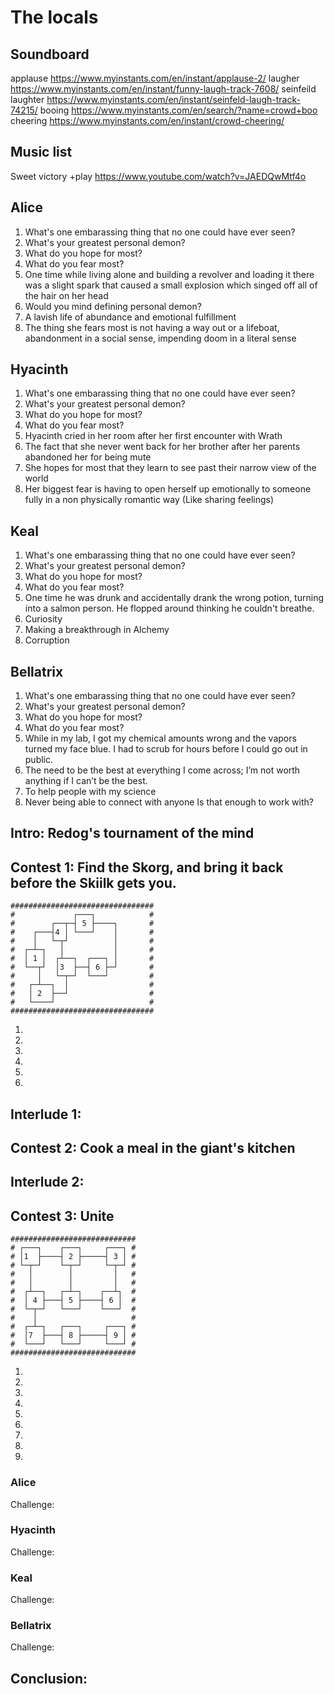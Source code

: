 # The locals

## Soundboard
applause
https://www.myinstants.com/en/instant/applause-2/
laugher
https://www.myinstants.com/en/instant/funny-laugh-track-7608/
seinfeild laughter
https://www.myinstants.com/en/instant/seinfeld-laugh-track-74215/
booing
https://www.myinstants.com/en/search/?name=crowd+boo
cheering
https://www.myinstants.com/en/instant/crowd-cheering/

## Music list
Sweet victory
+play https://www.youtube.com/watch?v=JAEDQwMtf4o

## Alice
1. What's one embarassing thing that no one could have ever seen?
2. What's your greatest personal demon?
3. What do you hope for most?
4. What do you fear most?
1. One time while living alone and building a revolver and loading it there was a slight spark that caused a small explosion which singed off all of the hair on her head
2. Would you mind defining personal demon?
3. A lavish life of abundance and emotional fulfillment
4.  The thing she fears most is not having a way out or a lifeboat, abandonment in a social sense, impending doom in a literal sense

## Hyacinth
1. What's one embarassing thing that no one could have ever seen?
2. What's your greatest personal demon?
3. What do you hope for most?
4. What do you fear most?
1. Hyacinth cried in her room after her first encounter with Wrath 
2. The fact that she never went back for her brother after her parents abandoned her for being mute 
3. She hopes for most that they learn to see past their narrow view of the world 
4. Her biggest fear is having to open herself up emotionally to someone fully in a non physically romantic way (Like sharing feelings)

## Keal
1. What's one embarassing thing that no one could have ever seen?
2. What's your greatest personal demon?
3. What do you hope for most?
4. What do you fear most?
1. One time he was drunk and accidentally drank the wrong potion, turning into a salmon person. He flopped around thinking he couldn't breathe.
2. Curiosity
3. Making a breakthrough in Alchemy
4. Corruption 

## Bellatrix
1. What's one embarassing thing that no one could have ever seen?
2. What's your greatest personal demon?
3. What do you hope for most?
4. What do you fear most?
1. While in my lab, I got my chemical amounts wrong and the vapors turned my face blue. I had to scrub for hours before I could go out in public. 
2. The need to be the best at everything I come across; I’m not worth anything if I can’t be the best.
3. To help people with my science
4. Never being able to connect with anyone
Is that enough to work with?

## Intro: Redog's tournament of the mind

## Contest 1: Find the Skorg, and bring it back before the Skiilk gets you.
```
################################
#             ┌───┐            #
#        ┌──┬─┤ 5 ├────┐       #
#    ┌───┤4 │ └───┘    │       #
#    │   └─┬┘          │       #
#  ┌─┴─┐   │           │       #
#  │ 1 │  ┌┴──┐  ┌───┐ │       #
#  └──┬┘  │3  ├──┤ 6 ├─┘       #
#     │   └─┬─┘  └───┘         #
#   ┌─┴──┐  │                  #
#   │ 2  ├──┘                  #
#   └────┘                     #
################################
```
1. 
2. 
3. 
4. 
5. 
6. 

## Interlude 1: 

## Contest 2: Cook a meal in the giant's kitchen


## Interlude 2:

## Contest 3: Unite
```
############################
# ┌───┐    ┌───┐     ┌───┐ #
# │1  ├────┤ 2 ├─────┤ 3 │ #
# └─┬─┘    └─┬─┘     └─┬─┘ #
#   │        │         │   #
#   │        │         │   #
#  ┌┴──┐   ┌─┴─┐    ┌──┴┐  #
#  │ 4 ├───┤ 5 ├────┤ 6 │  #
#  └─┬─┘   └───┘    └───┘  #
#    │                     #
#  ┌─┴─┐   ┌───┐     ┌───┐ #
#  │7  ├───┤ 8 ├─────┤ 9 │ #
#  └───┘   └───┘     └───┘ #
############################
```
1. 
2. 
3. 
4. 
5. 
6. 
7. 
8. 
9. 


### Alice
Challenge: 

### Hyacinth
Challenge:

### Keal
Challenge:

### Bellatrix
Challenge:

## Conclusion:
